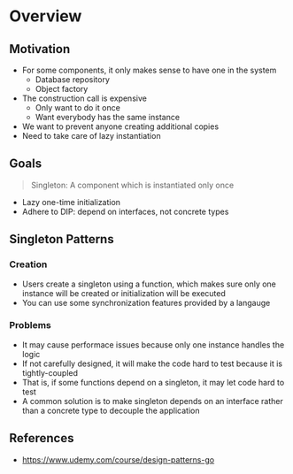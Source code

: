 # Overview

## Motivation
- For some components, it only makes sense to have one in the system
    - Database repository
    - Object factory
- The construction call is expensive
    - Only want to do it once
    - Want everybody has the same instance
- We want to prevent anyone creating additional copies
- Need to take care of lazy instantiation

## Goals
> Singleton: A component which is instantiated only once

- Lazy one-time initialization
- Adhere to DIP: depend on interfaces, not concrete types

## Singleton Patterns

### Creation
- Users create a singleton using a function, which makes sure only one instance will be created or initialization will be executed
- You can use some synchronization features provided by a langauge

### Problems
- It may cause performace issues because only one instance handles the logic
- If not carefully designed, it will make the code hard to test because it is tightly-coupled
- That is, if some functions depend on a singleton, it may let code hard to test
- A common solution is to make singleton depends on an interface rather than a concrete type to decouple the application

## References
- https://www.udemy.com/course/design-patterns-go